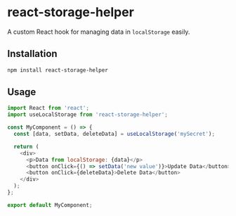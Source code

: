 # react-storage-helper

A custom React hook for managing data in `localStorage` easily.

## Installation

```bash
npm install react-storage-helper
```

## Usage

```js
import React from 'react';
import useLocalStorage from 'react-storage-helper';

const MyComponent = () => {
  const [data, setData, deleteData] = useLocalStorage('mySecret');

  return (
    <div>
      <p>Data from localStorage: {data}</p>
      <button onClick={() => setData('new value')}>Update Data</button>
      <button onClick={deleteData}>Delete Data</button>
    </div>
  );
};

export default MyComponent;
```

